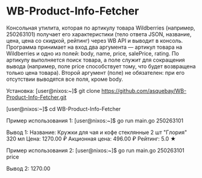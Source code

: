 # WB-Product-Info-Fetcher
Консольная утилита, которая по артикулу товара Wildberries (например, 250263101) получает его характеристики (тело ответа JSON, название, цена, цена со скидкой, рейтинг) через WB API и выводит в консоль.
Программа принимает на вход два аргумента — артикул товара на Wildberries и одно из полей: body, name, price, salePrice, rating. По артикулу выполняется поиск товара, а поле служит для сокращения вывода (например, поле price способствует тому, что будет возвращена только цена товара). Второй аргумент (поле) не обязателен: при его отсутствии выводятся все поля, кроме body.

Установка:
[user@nixos:~]$ git clone https://github.com/asquebay/WB-Product-Info-Fetcher.git

[user@nixos:~]$ cd WB-Product-Info-Fetcher

Пример использования 1:
[user@nixos:~]$ go run main.go 250263101

Вывод 1:
Название: Кружки для чая и кофе стеклянные 2 шт "Глория" 320 мл
Цена: 1270.00 ₽
Акционная цена: 496.00 ₽
Рейтинг: 5.0 ★

Пример использования 2:
[user@nixos:~]$ go run main.go 250263101 price

Вывод 2:
1270.00
